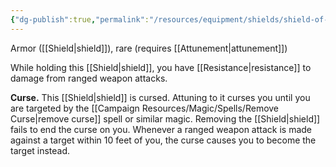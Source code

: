 ```yaml
---
{"dg-publish":true,"permalink":"/resources/equipment/shields/shield-of-missile-attraction/"}
---
```


Armor ([[Shield\|shield]]), rare (requires [[Attunement\|attunement]])

While holding this [[Shield\|shield]], you have [[Resistance\|resistance]] to damage from ranged weapon attacks.

**Curse.** This [[Shield\|shield]] is cursed. Attuning to it curses you until you are targeted by the [[Campaign Resources/Magic/Spells/Remove Curse\|remove curse]] spell or similar magic. Removing the [[Shield\|shield]] fails to end the curse on you. Whenever a ranged weapon attack is made against a target within 10 feet of you, the curse causes you to become the target instead.